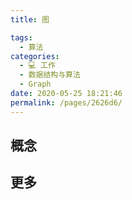 ```yaml
---
title: 图

tags: 
  - 算法
categories: 
  - 💻 工作
  - 数据结构与算法
  - Graph
date: 2020-05-25 18:21:46
permalink: /pages/2626d6/
---
```


## 概念


## 更多
